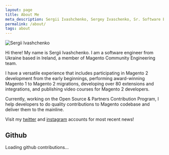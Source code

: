 ```yaml
---
layout: page
title: About Me
meta_description: Sergii Ivashchenko, Sergey Ivaschenko, Sr. Software Engineer, Magento Community Engineering.
permalink: /about/
tags: about
---
```

<img src="//gravatar.com/avatar/24b43157e5a79a15db64f3c1b2b1b988?s=180" alt="Sergii Ivashchenko" class="about-ava"/>

Hi there! My name is Sergii Ivashchenko. I am a software engineer from Ukraine based in Ireland, a member of Magento Community Engineering team. 

I have a versatile experience that includes participating in Magento 2 development from the early beginnings, performing award-winning Magento 1 to Magento 2 migrations, developing over 80 extensions and integrations, and publishing video courses for Magento 2 developers.

Currently, working on the Open Source & Partners Contribution Program, I help developers to do quality contributions to Magento codebase and deliver them to the mainline.

Visit my [twitter](//twitter.com/sergeivaschenko) and [instagram](//instagram.com/sergeivaschenko) accounts for most recent news!

## Github

<div id="github-graph" class="github-graph">
Loading github contributions...
</div>
<script type="text/javascript" src="//cdn.rawgit.com/saiqulhaq/github-calendar/gh-pages/dist/github-calendar.min.js"></script>
<script>
new GitHubCalendar("#github-graph", "sivaschenko");
</script>

